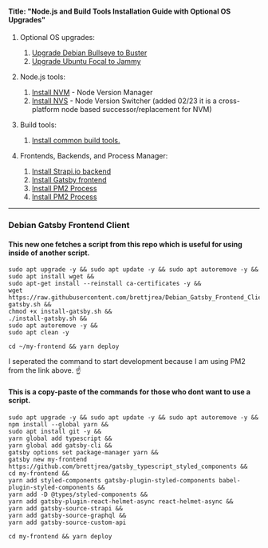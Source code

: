 #### Title: "Node.js and Build Tools Installation Guide with Optional OS Upgrades"

1. Optional OS upgrades:
   1. [Upgrade Debian Bullseye to Buster](https://github.com/brettjrea/Debian_Bullseye_Upgrade_Script)
   2. [Upgrade Ubuntu Focal to Jammy](https://github.com/brettjrea/Ubuntu_Jammy_Upgrade_Script)
   
2. Node.js tools:
   1. [Install NVM](https://github.com/brettjrea/Debian_Install_NVM) - Node Version Manager
   2. [Install NVS](https://github.com/brettjrea/Debian_Install_NVS) - Node Version Switcher (added 02/23 it is a cross-platform node based successor/replacement for NVM)
   
3. Build tools:
   1. [Install common build tools.](https://github.com/brettjrea/Debian_Install_Common_Build_Tools)
   
4. Frontends, Backends, and Process Manager:
   1. [Install Strapi.io backend](https://github.com/brettjrea/Debian_Strapi_Backend_API)
   2. [Install Gatsby frontend](https://github.com/brettjrea/Debian_Gatsby_Frontend_Client)
   3. [Install PM2 Process](https://github.com/brettjrea/Debian_Configure_PM2)
   4. [Install PM2 Process](https://github.com/brettjrea/Debian_Install_GitHub_CLI)
---
### Debian Gatsby Frontend Client

#### This new one fetches a script from this repo which is useful for using inside of another script.

```
sudo apt upgrade -y && sudo apt update -y && sudo apt autoremove -y &&
sudo apt install wget &&
sudo apt-get install --reinstall ca-certificates -y &&
wget https://raw.githubusercontent.com/brettjrea/Debian_Gatsby_Frontend_Client/main/install-gatsby.sh &&
chmod +x install-gatsby.sh &&
./install-gatsby.sh &&
sudo apt autoremove -y &&
sudo apt clean -y
```

```
cd ~/my-frontend && yarn deploy
```

I seperated the command to start development because I am using PM2 from the link above. ☝️ 

#### This is a copy-paste of the commands for those who dont want to use a script.
```
sudo apt upgrade -y && sudo apt update -y && sudo apt autoremove -y &&
npm install --global yarn &&
sudo apt install git -y &&
yarn global add typescript &&
yarn global add gatsby-cli &&
gatsby options set package-manager yarn &&
gatsby new my-frontend https://github.com/brettjrea/gatsby_typescript_styled_components &&
cd my-frontend &&
yarn add styled-components gatsby-plugin-styled-components babel-plugin-styled-components &&
yarn add -D @types/styled-components &&
yarn add gatsby-plugin-react-helmet-async react-helmet-async &&
yarn add gatsby-source-strapi &&
yarn add gatsby-source-graphql &&
yarn add gatsby-source-custom-api
```
```
cd my-frontend && yarn deploy
```
